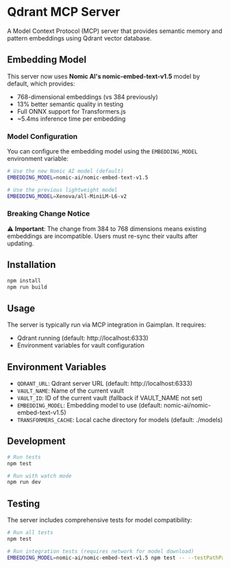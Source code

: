 # Qdrant MCP Server

A Model Context Protocol (MCP) server that provides semantic memory and pattern embeddings using Qdrant vector database.

## Embedding Model

This server now uses **Nomic AI's nomic-embed-text-v1.5** model by default, which provides:
- 768-dimensional embeddings (vs 384 previously)
- 13% better semantic quality in testing
- Full ONNX support for Transformers.js
- ~5.4ms inference time per embedding

### Model Configuration

You can configure the embedding model using the `EMBEDDING_MODEL` environment variable:

```bash
# Use the new Nomic AI model (default)
EMBEDDING_MODEL=nomic-ai/nomic-embed-text-v1.5

# Use the previous lightweight model
EMBEDDING_MODEL=Xenova/all-MiniLM-L6-v2
```

### Breaking Change Notice

⚠️ **Important**: The change from 384 to 768 dimensions means existing embeddings are incompatible. Users must re-sync their vaults after updating.

## Installation

```bash
npm install
npm run build
```

## Usage

The server is typically run via MCP integration in Gaimplan. It requires:
- Qdrant running (default: http://localhost:6333)
- Environment variables for vault configuration

## Environment Variables

- `QDRANT_URL`: Qdrant server URL (default: http://localhost:6333)
- `VAULT_NAME`: Name of the current vault
- `VAULT_ID`: ID of the current vault (fallback if VAULT_NAME not set)
- `EMBEDDING_MODEL`: Embedding model to use (default: nomic-ai/nomic-embed-text-v1.5)
- `TRANSFORMERS_CACHE`: Local cache directory for models (default: ./models)

## Development

```bash
# Run tests
npm test

# Run with watch mode
npm run dev
```

## Testing

The server includes comprehensive tests for model compatibility:

```bash
# Run all tests
npm test

# Run integration tests (requires network for model download)
EMBEDDING_MODEL=nomic-ai/nomic-embed-text-v1.5 npm test -- --testPathPattern=integration
```